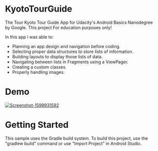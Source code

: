 # KyotoTourGuide

The Tour Kyoto Tour Guide App for Udacity's Android Basics Nanodegree by Google. This project For education purposes only!

In this app i was able to:

- Planning an app design and navigation before coding.
- Selecting proper data structures to store lists of information.
- Building layouts to display those lists of data.
- Navigating between lists in Fragments using a ViewPager.
- Creating a custom classes.
- Properly handling images.

# Demo

<a href="https://ibb.co/fFn2ZPx"><img src="https://i.ibb.co/yPYXKbQ/Screenshot-1599931592.png" alt="Screenshot-1599931592" border="0"></a>

# Getting Started

This sample uses the Gradle build system. To build this project, use the "gradlew build" command or use "Import Project" in Android Studio.
